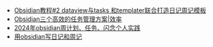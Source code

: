 - [Obsidian教程#2 dataview与tasks 和templater联合打造日记周记模板](https://www.bilibili.com/video/BV13m4y167Rj/?spm_id_from=333.999.0.0&vd_source=22af953ea4c09540ad1966711a2d53f0)
- [Obsidian三个高效的任务管理方案|效率](https://www.bilibili.com/video/BV1PUqbYWEYU/?spm_id_from=333.337.search-card.all.click&vd_source=22af953ea4c09540ad1966711a2d53f0)
- [2024年obsidian周计划、任务、闪念个人实践](https://www.bilibili.com/video/BV1qW4y1c7Ff?spm_id_from=333.788.recommend_more_video.-1&vd_source=22af953ea4c09540ad1966711a2d53f0)
- [用obsidian写日记和周记](https://www.bilibili.com/video/BV1284y1f7AR/?spm_id_from=333.999.0.0&vd_source=22af953ea4c09540ad1966711a2d53f0)
